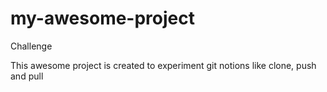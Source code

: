 # my-awesome-project
Challenge

This awesome project is created to experiment git notions like clone, push and pull
